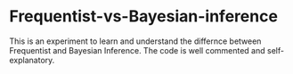 # Frequentist-vs-Bayesian-inference
This is an experiment to learn and understand the differnce between Frequentist and Bayesian Inference. The code is well commented and self-explanatory. 
